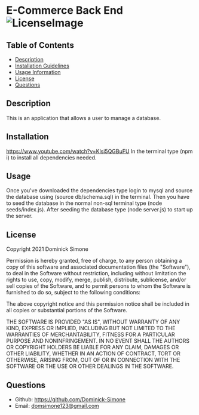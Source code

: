 # E-Commerce Back End ![LicenseImage](https://img.shields.io/badge/License-MIT-yellow.svg)

## Table of Contents
* [Description](##Description)
* [Installation Guidelines](##Installation)
* [Usage Information](##Usage)
* [License](##License)
* [Questions](##Questions)

## Description
This is an application that allows a user to manage a database.
  
## Installation
https://www.youtube.com/watch?v=Klsi5QGBuFU
In the terminal type (npm i) to install all dependencies needed.
  
## Usage
Once you've downloaded the dependencies type login to mysql and source the database using (source db/schema.sql) in the terminal. Then you have to seed the database in the normal non-sql terminal type (node seeds/index.js). After seeding the database type (node server.js) to start up the server.
  
## License
Copyright 2021 Dominick Simone

Permission is hereby granted, free of charge, to any person obtaining a copy of this software and associated documentation files (the "Software"), to deal in the Software without restriction, including without limitation the rights to use, copy, modify, merge, publish, distribute, sublicense, and/or sell copies of the Software, and to permit persons to whom the Software is furnished to do so, subject to the following conditions:
      
The above copyright notice and this permission notice shall be included in all copies or substantial portions of the Software.
      
THE SOFTWARE IS PROVIDED "AS IS", WITHOUT WARRANTY OF ANY KIND, EXPRESS OR IMPLIED, INCLUDING BUT NOT LIMITED TO THE WARRANTIES OF MERCHANTABILITY, FITNESS FOR A PARTICULAR PURPOSE AND NONINFRINGEMENT. IN NO EVENT SHALL THE AUTHORS OR COPYRIGHT HOLDERS BE LIABLE FOR ANY CLAIM, DAMAGES OR OTHER LIABILITY, WHETHER IN AN ACTION OF CONTRACT, TORT OR OTHERWISE, ARISING FROM, OUT OF OR IN CONNECTION WITH THE SOFTWARE OR THE USE OR OTHER DEALINGS IN THE SOFTWARE.

## Questions 
* Github: https://github.com/Dominick-Simone
* Email: domsimone123@gmail.com